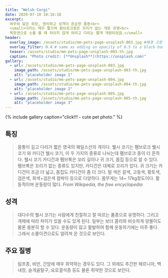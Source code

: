 ```yaml
---
title: "Welsh Corgi"
date: 2020-07-10 10:16:18
excerpt: 
  여우와 닮은 외모, 영리하고 성격이 온순한 품종<br>
  <small>다리는 매우 짧으며 펌브로크종은 꼬리가 없는 개로 유명<br>
  목양견으로 소를 몰 때 차이지 않게 하려고 다리는 짧게 개량되었음.</small>
header:
  overlay_image: /assets/studio/mm-pets-page-unsplash-003.jpg #배경 고정
  overlay_filter: 0.4 # same as adding an opacity of 0.5 to a black background
  teaser: /assets/studio/mm-pets-page-unsplash-003-th.jpg
  caption: "Photo credit: [**Unsplash**](https://unsplash.com)"
gallery:
  - url: /assets/studio/mm-pets-page-unsplash-003.jpg
    image_path: /assets/studio/mm-pets-page-unsplash-003-th.jpg
    alt: "placeholder image 1"
  - url: /assets/studio/mm-pets-page-unsplash-004.jpg
    image_path: /assets/studio/mm-pets-page-unsplash-004-th.jpg
    alt: "placeholder image 2"
  - url: /assets/studio/mm-pets-page-unsplash-005.jpg
    image_path: /assets/studio/mm-pets-page-unsplash-005-th.jpg
    alt: "placeholder image 3"
---
```


{% include gallery caption="click!!! - cute pet photo." %}

## 특징
> 몸통이 길고 다리가 짧은 영국의 웨일스산의 개이다. 웰시 코기는 펨브로크 웰시 코기 와 카디건 웰시 코기, 이 두 가지의 종류로 나뉘는데 펨브로크 종이 더 흔하다. 웰시 코기 카디건과 펨브룩은 꼬리 길이나 귀 크기, 몸집 등으로 알 수 있다. 펨브룩은 꼬리가 없는 종류도 있지만, 카디건은 대체로 꼬리가 있다. 귀 크기는 카디건이 조금 더 넓고, 몸집도 카디건이 좀 더 크다. 털 색은 갈색, 고동색, 황토색, 검은색, 회색+검은색 점박이 등으로 다양하다. 몸무게는 14~ 17kg정도이다. 활동적이며 운동량이 많다.
<cite>From Wikipedia, the free encyclopedia</cite>

## 성격
> 대다수의 웰시 코기는 사람에게 친절하고 잘 따르는 품종으로 유명하다. 그리고 개체에 따라 차이가 있을 수도 있게 된다. 일부는 보더 콜리와 비슷하게 양몰이도 물론 충분히 할 수 있다. 운동량이 많고 활발하여 함께 운동하기에는 아주 좋다. 그래서 소몰이견으로도 알려져 온 것으로 보인다.

## 주요 질병
> 림프종, 비만, 간암에 매우 취약하는 경우도 있다. 그 외에도 추간판 헤르니아, 백내장, 슬개골탈구, 요로결석증 등도 물론 취약한 것으로 보인다.